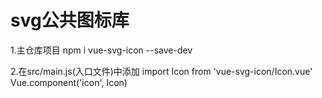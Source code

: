 # svg公共图标库
1.主仓库项目
    npm i vue-svg-icon --save-dev

2.在src/main.js(入口文件)中添加
    import Icon from 'vue-svg-icon/Icon.vue'
    Vue.component('icon', Icon)
